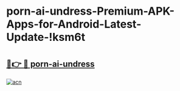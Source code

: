 # porn-ai-undress-Premium-APK-Apps-for-Android-Latest-Update-!ksm6t

# <h2><a href="https://ezxusb.esa.edu.pl?title=porn-ai-undress&ref=ksm6t">🔗👉 🔴 porn-ai-undress</a></h2>

[![acn](https://github.com/user-attachments/assets/0f9c940e-d8b0-45ae-aac7-cd30a18b3e1c)](https://ezxusb.esa.edu.pl?title=porn-ai-undress&ref=ksm6t)

